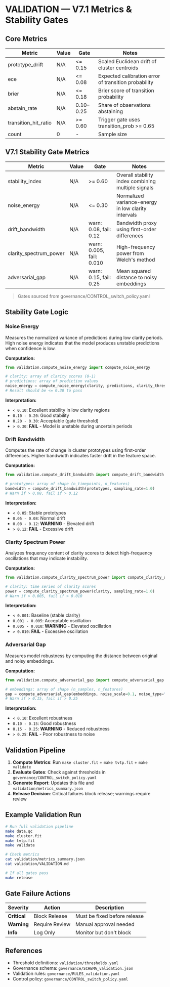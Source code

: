 # VALIDATION — V7.1 Metrics & Stability Gates

## Core Metrics

| Metric | Value | Gate | Notes |
| --- | --- | --- | --- |
| prototype_drift | N/A | <= 0.15 | Scaled Euclidean drift of cluster centroids |
| ece | N/A | <= 0.08 | Expected calibration error of transition probability |
| brier | N/A | <= 0.18 | Brier score of transition probability |
| abstain_rate | N/A | 0.10–0.25 | Share of observations abstaining |
| transition_hit_ratio | N/A | >= 0.60 | Trigger gate uses transition_prob >= 0.65 |
| count | 0 | - | Sample size |

## V7.1 Stability Gate Metrics

| Metric | Value | Gate | Notes |
| --- | --- | --- | --- |
| stability_index | N/A | >= 0.60 | Overall stability index combining multiple signals |
| noise_energy | N/A | <= 0.30 | Normalized variance-energy in low clarity intervals |
| drift_bandwidth | N/A | warn: 0.08, fail: 0.12 | Bandwidth proxy using first-order differences |
| clarity_spectrum_power | N/A | warn: 0.005, fail: 0.010 | High-frequency power from Welch's method |
| adversarial_gap | N/A | warn: 0.15, fail: 0.25 | Mean squared distance to noisy embeddings |

> Gates sourced from governance/CONTROL_switch_policy.yaml

## Stability Gate Logic

### Noise Energy
Measures the normalized variance of predictions during low clarity periods. High noise energy indicates that the model produces unstable predictions when confidence is low.

**Computation:**
```python
from validation.compute_noise_energy import compute_noise_energy

# clarity: array of clarity scores (0-1)
# predictions: array of prediction values
noise_energy = compute_noise_energy(clarity, predictions, clarity_threshold=0.55)
# Result should be <= 0.30 to pass
```

**Interpretation:**
- `< 0.10`: Excellent stability in low clarity regions
- `0.10 - 0.20`: Good stability
- `0.20 - 0.30`: Acceptable (gate threshold)
- `> 0.30`: **FAIL** - Model is unstable during uncertain periods

### Drift Bandwidth
Computes the rate of change in cluster prototypes using first-order differences. Higher bandwidth indicates faster drift in the feature space.

**Computation:**
```python
from validation.compute_drift_bandwidth import compute_drift_bandwidth

# prototypes: array of shape (n_timepoints, n_features)
bandwidth = compute_drift_bandwidth(prototypes, sampling_rate=1.0)
# Warn if > 0.08, fail if > 0.12
```

**Interpretation:**
- `< 0.05`: Stable prototypes
- `0.05 - 0.08`: Normal drift
- `0.08 - 0.12`: **WARNING** - Elevated drift
- `> 0.12`: **FAIL** - Excessive drift

### Clarity Spectrum Power
Analyzes frequency content of clarity scores to detect high-frequency oscillations that may indicate instability.

**Computation:**
```python
from validation.compute_clarity_spectrum_power import compute_clarity_spectrum_power

# clarity: time series of clarity scores
power = compute_clarity_spectrum_power(clarity, sampling_rate=1.0)
# Warn if > 0.005, fail if > 0.010
```

**Interpretation:**
- `< 0.001`: Baseline (stable clarity)
- `0.001 - 0.005`: Acceptable oscillation
- `0.005 - 0.010`: **WARNING** - Elevated oscillation
- `> 0.010`: **FAIL** - Excessive oscillation

### Adversarial Gap
Measures model robustness by computing the distance between original and noisy embeddings.

**Computation:**
```python
from validation.compute_adversarial_gap import compute_adversarial_gap

# embeddings: array of shape (n_samples, n_features)
gap = compute_adversarial_gap(embeddings, noise_scale=0.1, noise_type="gaussian")
# Warn if > 0.15, fail if > 0.25
```

**Interpretation:**
- `< 0.10`: Excellent robustness
- `0.10 - 0.15`: Good robustness
- `0.15 - 0.25`: **WARNING** - Reduced robustness
- `> 0.25`: **FAIL** - Poor robustness to noise

## Validation Pipeline

1. **Compute Metrics**: Run `make cluster.fit` + `make tvtp.fit` + `make validate`
2. **Evaluate Gates**: Check against thresholds in `governance/CONTROL_switch_policy.yaml`
3. **Generate Report**: Updates this file and `validation/metrics_summary.json`
4. **Release Decision**: Critical failures block release; warnings require review

## Example Validation Run

```bash
# Run full validation pipeline
make data.qc
make cluster.fit
make tvtp.fit
make validate

# Check metrics
cat validation/metrics_summary.json
cat validation/VALIDATION.md

# If all gates pass
make release
```

## Gate Failure Actions

| Severity | Action | Description |
| --- | --- | --- |
| **Critical** | Block Release | Must be fixed before release |
| **Warning** | Require Review | Manual approval needed |
| **Info** | Log Only | Monitor but don't block |

## References

- Threshold definitions: `validation/thresholds.yaml`
- Governance schema: `governance/SCHEMA_validation.json`
- Validation rules: `governance/RULES_validation.yaml`
- Control policy: `governance/CONTROL_switch_policy.yaml`
